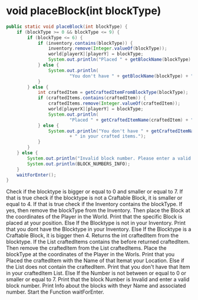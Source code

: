 # void placeBlock(int blockType)

```java
public static void placeBlock(int blockType) {
    if (blockType >= 0 && blockType <= 9) {
        if (blockType <= 6) {
            if (inventory.contains(blockType)) {
                inventory.remove(Integer.valueOf(blockType));
                world[playerX][playerY] = blockType;
                System.out.println("Placed " + getBlockName(blockType) + " at your position.");
            } else {
                System.out.println(
                        "You don't have " + getBlockName(blockType) + " in your inventory.");
            }
        } else {
            int craftedItem = getCraftedItemFromBlockType(blockType);
            if (craftedItems.contains(craftedItem)) {
                craftedItems.remove(Integer.valueOf(craftedItem));
                world[playerX][playerY] = blockType;
                System.out.println(
                        "Placed " + getCraftedItemName(craftedItem) + " at your position.");
            } else {
                System.out.println("You don't have " + getCraftedItemName(craftedItem)
                        + " in your crafted items.");
            }
        }
    } else {
        System.out.println("Invalid block number. Please enter a valid block number.");
        System.out.println(BLOCK_NUMBERS_INFO);
    }
    waitForEnter();
}
```

Check if the blocktype is bigger or equal to 0 and smaller or equal to 7.
    If that is true check if the blocktype is not a Craftable Block, it is smaller or equal to 4.
        If that is true check if the Inventory contains the blockType.
            If yes, then remove the blockType from the Inventory.
            Then place the Block at the coordinates of the Player in the World.
            Print that the specific Block is placed at your position.
        Else If the Blocktype is not in your Inventory.
            Print that you dont have the Blocktype in your Inventory.
    Else If the Blocktype is a Craftable Block, it is bigger then 4.
        Returns the int craftedItem from the blocktype.
        If the List craftedItems contains the before returned craftedItem.
            Then remove the craftedItem from the List craftedItems.
            Place the blockType at the coordinates of the Player in the Worls.
            Print that you Placed the craftedItem with the Name of that Itemat your Location.
        Else if the List does not contain the craftedItem.
            Print that you don't have that Item in your craftedItem List.
Else If the Number is not between or equal to 0 or smaller or equal to 7.
    Print that the block Number is Invalid and enter a valid block number.
    Print Info about the blocks with theyr Name and associated number.
Start the Function waitForEnter.